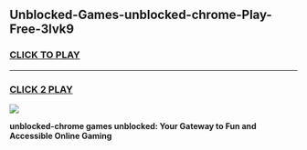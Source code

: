 
## Unblocked-Games-unblocked-chrome-Play-Free-3lvk9
<h3>
<a href="https://premium76.site?title=unblocked-chrome&ref=18A1">CLICK TO PLAY</a></h3>
<hr>

<h3>
<a href="https://premium76.site?title=unblocked-chrome&ref=18A1">CLICK 2 PLAY</a>
  
</h3>

<a href="https://premium76.site?title=unblocked-chrome&ref=18A1"><img src="https://clearcache.store/games.png"></a>


**unblocked-chrome games unblocked: Your Gateway to Fun and Accessible Online Gaming**
